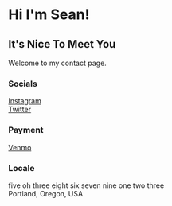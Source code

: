 # Hi I'm Sean!
## It's Nice To Meet You
Welcome to my contact page.  

### Socials
[Instagram](https://www.instagram.com/saladgar/ "I'm @SaladGar on Insta!")  
[Twitter](https://twitter.com/saladgar "I'm @SaladGar on Twitter!")  

### Payment
[Venmo](https://venmo.com/saladgar "Pay me on Venmo!")  

### Locale
five oh three eight six seven nine one two three  
Portland, Oregon, USA   
